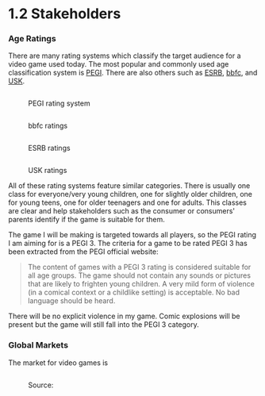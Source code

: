 # 1.2 Stakeholders

### Age Ratings

There are many rating systems which classify the target audience for a video game used today. The most popular and commonly used age classification system is [PEGI](https://pegi.info/). There are also others such as [ESRB](https://esrb.org/), [bbfc](https://bbfc.co.uk/), and [USK](https://usk.de/).

<figure><img src="https://img.cdn.schooljotter2.com/sampled/14232486/1101/377/nocrop/" alt=""><figcaption><p>PEGI rating system</p></figcaption></figure>

<div>

<figure><img src="https://ichef.bbci.co.uk/images/ic/320xn/p03s52m5.jpg" alt=""><figcaption><p>bbfc ratings</p></figcaption></figure>

 

<figure><img src="https://cdn.vox-cdn.com/thumbor/_K36T2OHvPjSZ4SvD5jnXjmJLp0=/1400x0/filters:no_upscale()/cdn.vox-cdn.com/uploads/chorus_asset/file/10333635/Esrb_ratings.svg.png" alt=""><figcaption><p>ESRB ratings</p></figcaption></figure>

 

<figure><img src="https://technical-tips.com/assets/images/photos/1559478133.jpg" alt=""><figcaption><p>USK ratings</p></figcaption></figure>

</div>

All of these rating systems feature similar categories. There is usually one class for everyone/very young children, one for slightly older children, one for young teens, one for older teenagers and one for adults. This classes are clear and help stakeholders such as the consumer or consumers' parents identify if the game is suitable for them.

The game I will be making is targeted towards all players, so the PEGI rating I am aiming for is a PEGI 3. The criteria for a game to be rated PEGI 3 has been extracted from the PEGI official website:

> The content of games with a PEGI 3 rating is considered suitable for all age groups. The game should not contain any sounds or pictures that are likely to frighten young children. A very mild form of violence (in a comical context or a childlike setting) is acceptable. No bad language should be heard.

There will be no explicit violence in my game. Comic explosions will be present but the game will still fall into the PEGI 3 category.

### Global Markets

The market for video games is

<figure><img src="https://cdn.buttercms.com/output=f:webp/zdayATmTES5OeKmXvnvT" alt=""><figcaption><p>Source: </p></figcaption></figure>

